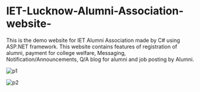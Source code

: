 # IET-Lucknow-Alumni-Association-website-
This is the demo website for IET Alumni Association made by C# using ASP.NET framework. This website contains features of registration of alumni, payment for college welfare, Messaging, Notification/Announcements, Q/A blog for alumni and job posting by Alumni.

![p1](https://user-images.githubusercontent.com/25504941/49953336-e7a3a580-ff23-11e8-9e74-94dfb0e6d238.JPG)

![p2](https://user-images.githubusercontent.com/25504941/49953338-e7a3a580-ff23-11e8-9095-01ebccb744cc.JPG)

